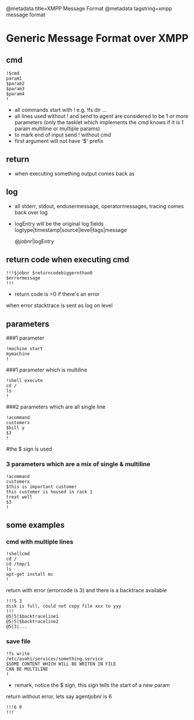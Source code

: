 @metadata title=XMPP Message Format
@metadata tagstring=xmpp message format


# Generic Message Format over XMPP

## cmd

    !$cmd
    param1
    $param2
    $param3
    $param4
    !

* all commands start with \! e.g. \!fs dir ...
* all lines used without \! and send to agent are considered to be 1 or more parameters (only the tasklet which implements the cmd knows if it is 1 param multiline or multiple params)
* to mark end of input send \! without cmd
* first argument will not have '$' prefix


## return

* when executing something output comes back as


## log

* all stderr, stdout, endusermessage, operatormessages, tracing comes back over log
* logEntry will be the original log fields logtype\|timestamp\|source\|level\|tags\|message

    @$jobnr|$logEntry


## return code when executing cmd

    !!!$jobnr $returncodebiggernthan0
    $errormessage
    !!!

* return code is >0 if there's an error

when error stacktrace is sent as log on level


## parameters


###1 parameter

    !machine start
    mymachine
    !
    

###1 parameter which is multiline

    !shell execute
    cd /
    ls
    !


###2 parameters which are all single line

    !acommand
    customerx
    $bill y
    $3
    !

\#the $ sign is used


### 3 parameters which are a mix of single & multiline

    !acommand
    customerx
    $this is important customer
    this customer is housed in rack 1
    treat well
    $3
    !


## some examples


### cmd with multiple lines

    !shellcmd
    cd /
    cd /tmp/1
    ls
    apt-get install mc
    !

return with error (errorcode is 3) and there is a backtrace available

    !!!5 3
    disk is full, could not copy file xxx to yyy
    !!!
    @5|5|$backtraceline1
    @5|5|$backtraceline2
    @5|3|...


### save file

    !fs write
    /etc/avahi/services/something.service
    $SOME CONTENT WHICH WILL BE WRITEN IN FILE
    CAN BE MULTILINE
    !

* remark, notice the $ sign, this sign tells the start of a new param

return without error, lets say agentjobnr is 6

    !!!6 0
    !!!
